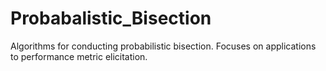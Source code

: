# Probabalistic_Bisection
Algorithms for conducting probabilistic bisection. Focuses on applications to performance metric elicitation.
